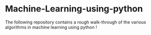 # Machine-Learning-using-python
The following repository contains a rough walk-through  of the various algorithms in machine learning using python !
